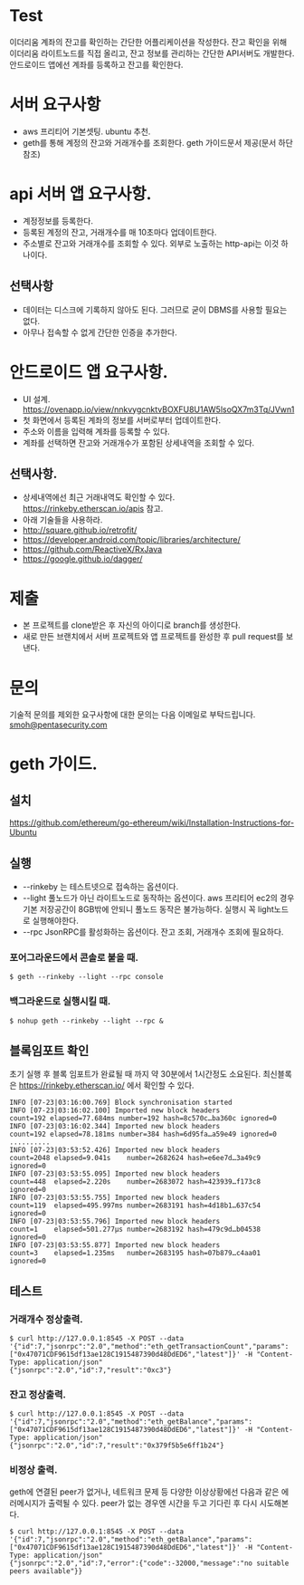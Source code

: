 Test
===
이더리움 계좌의 잔고를 확인하는 간단한 어플리케이션을 작성한다. 
잔고 확인을 위해 이더리움 라이트노드를 직접 올리고, 잔고 정보를 관리하는 간단한 API서버도 개발한다.
안드로이드 앱에선 계좌를 등록하고 잔고를 확인한다.

# 서버 요구사항
- aws 프리티어 기본셋팅. ubuntu 추천.
- geth를 통해 계정의 잔고와 거래개수를 조회한다. geth 가이드문서 제공(문서 하단 참조)

# api 서버 앱 요구사항.
- 계정정보를 등록한다.
- 등록된 계정의 잔고, 거래개수를 매 10초마다 업데이트한다.
- 주소별로 잔고와 거래개수를 조회할 수 있다.  외부로 노출하는 http-api는 이것 하나이다.
## 선택사항
- 데이터는 디스크에 기록하지 않아도 된다. 그러므로 굳이 DBMS를 사용할 필요는 없다.
- 아무나 접속할 수 없게 간단한 인증을 추가한다.

# 안드로이드 앱 요구사항.
- UI 설계. https://ovenapp.io/view/nnkvygcnktvBOXFU8U1AW5lsoQX7m3Tq/JVwn1
- 첫 화면에서 등록된 계좌의 정보를 서버로부터 업데이트한다.
- 주소와 이름을 입력해 계좌를 등록할 수 있다.
- 계좌를 선택하면 잔고와 거래개수가 포함된 상세내역을 조회할 수 있다.
## 선택사항.
- 상세내역에선 최근 거래내역도 확인할 수 있다. https://rinkeby.etherscan.io/apis 참고.
- 아래 기술들을 사용하라.
- http://square.github.io/retrofit/
- https://developer.android.com/topic/libraries/architecture/
- https://github.com/ReactiveX/RxJava
- https://google.github.io/dagger/

# 제출
- 본 프로젝트를 clone받은 후 자신의 아이디로 branch를 생성한다.
- 새로 만든 브랜치에서 서버 프로젝트와 앱 프로젝트를 완성한 후 pull request를 보낸다.

# 문의
기술적 문의를 제외한 요구사항에 대한 문의는 다음 이메일로 부탁드립니다. smoh@pentasecurity.com

geth 가이드.
====
## 설치
https://github.com/ethereum/go-ethereum/wiki/Installation-Instructions-for-Ubuntu

## 실행
* --rinkeby 는 테스트넷으로 접속하는 옵션이다.
* --light 풀노드가 아닌 라이트노드로 동작하는 옵션이다. aws 프리티어 ec2의 경우 기본 저장공간이 8GB밖에 안되니 풀노드 동작은 불가능하다. 실행시 꼭 light노드로 실행해야한다.
* --rpc JsonRPC를 활성화하는 옵션이다. 잔고 조회, 거래개수 조회에 필요하다.
### 포어그라운드에서 콘솔로 붙을 때.
```
$ geth --rinkeby --light --rpc console
```
### 백그라운드로 실행시킬 때.
```
$ nohup geth --rinkeby --light --rpc &
```

## 블록임포트 확인
초기 실행 후 블록 임포트가 완료될 때 까지 약 30분에서 1시간정도 소요된다.
최신블록은 https://rinkeby.etherscan.io/ 에서 확인할 수 있다.
```
INFO [07-23|03:16:00.769] Block synchronisation started 
INFO [07-23|03:16:02.100] Imported new block headers               count=192 elapsed=77.684ms number=192 hash=8c570c…ba360c ignored=0
INFO [07-23|03:16:02.344] Imported new block headers               count=192 elapsed=78.181ms number=384 hash=6d95fa…a59e49 ignored=0
..........
INFO [07-23|03:53:52.426] Imported new block headers               count=2048 elapsed=9.041s    number=2682624 hash=e6ee7d…3a49c9 ignored=0
INFO [07-23|03:53:55.095] Imported new block headers               count=448  elapsed=2.220s    number=2683072 hash=423939…f173c8 ignored=0
INFO [07-23|03:53:55.755] Imported new block headers               count=119  elapsed=495.997ms number=2683191 hash=4d18b1…637c54 ignored=0
INFO [07-23|03:53:55.796] Imported new block headers               count=1    elapsed=501.277µs number=2683192 hash=479c9d…b04538 ignored=0
INFO [07-23|03:53:55.877] Imported new block headers               count=3    elapsed=1.235ms   number=2683195 hash=07b879…c4aa01 ignored=0
```

## 테스트
### 거래개수 정상출력.
```
$ curl http://127.0.0.1:8545 -X POST --data '{"id":7,"jsonrpc":"2.0","method":"eth_getTransactionCount","params":["0x47071CDF9615df13ae128C1915487390d48DdED6","latest"]}' -H "Content-Type: application/json" 
{"jsonrpc":"2.0","id":7,"result":"0xc3"}
```

### 잔고 정상출력.
```
$ curl http://127.0.0.1:8545 -X POST --data '{"id":7,"jsonrpc":"2.0","method":"eth_getBalance","params":["0x47071CDF9615df13ae128C1915487390d48DdED6","latest"]}' -H "Content-Type: application/json" 
{"jsonrpc":"2.0","id":7,"result":"0x379f5b5e6ff1b24"}
```

### 비정상 출력.
geth에 연결된 peer가 없거나, 네트워크 문제 등 다양한 이상상황에선 다음과 같은 에러메시지가 출력될 수 있다.
peer가 없는 경우엔 시간을 두고 기다린 후 다시 시도해본다.
```
$ curl http://127.0.0.1:8545 -X POST --data '{"id":7,"jsonrpc":"2.0","method":"eth_getBalance","params":["0x47071CDF9615df13ae128C1915487390d48DdED6","latest"]}' -H "Content-Type: application/json" 
{"jsonrpc":"2.0","id":7,"error":{"code":-32000,"message":"no suitable peers available"}}
```
